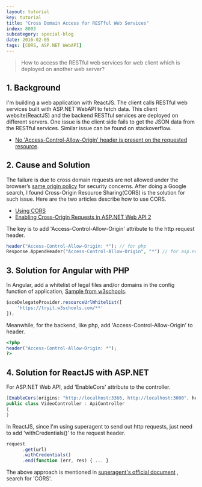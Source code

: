 ```yaml
---
layout: tutorial
key: tutorial
title: "Cross Domain Access for RESTful Web Services"
index: 8003
subcategory: special-blog
date: 2016-02-05
tags: [CORS, ASP.NET WebAPI]
---
```


> How to access the RESTful web services for web client which is deployed on another web server?

## 1. Background
I'm building a web application with ReactJS. The client calls RESTful web services built with ASP.NET WebAPI to fetch data. This client website(ReactJS) and the backend RESTful services are deployed on different servers. One issue is the client side fails to get the JSON data from the RESTful services. Similar issue can be found on stackoverflow.  
* [No 'Access-Control-Allow-Origin' header is present on the requested resource](http://stackoverflow.com/questions/20035101/no-access-control-allow-origin-header-is-present-on-the-requested-resource).

## 2. Cause and Solution
The failure is due to cross domain requests are not allowed under the browser’s [same origin policy](https://en.wikipedia.org/wiki/Same-origin_policy) for security concerns.
After doing a Google search, I found Cross-Origin Resource Sharing(CORS) is the solution for such issue. Here are the two articles describe how to use CORS.
* [Using CORS](http://www.html5rocks.com/en/tutorials/cors/)
* [Enabling Cross-Origin Requests in ASP.NET Web API 2](http://www.asp.net/web-api/overview/security/enabling-cross-origin-requests-in-web-api)

The key is to add 'Access-Control-Allow-Origin' attribute to the http request header.
```php
header("Access-Control-Allow-Origin: *"); // for php
Response.AppendHeader("Access-Control-Allow-Origin", "*") // for asp.net
```
## 3. Solution for Angular with PHP
In Angular, add a whitelist of legal files and/or domains in the config function of application, [Sample from w3schools](https://www.w3schools.com/angular/tryit.asp?filename=try_ng_include_crossdomain).
```javascript
$sceDelegateProvider.resourceUrlWhitelist([
    'https://tryit.w3schools.com/**'
]);
```
Meanwhile, for the backend, like php, add 'Access-Control-Allow-Origin' to header.
```php
<?php
header("Access-Control-Allow-Origin: *");
?>
```

## 4. Solution for ReactJS with ASP.NET
For ASP.NET Web API, add 'EnableCors' attribute to the controller.

```c#
[EnableCors(origins: "http://localhost:3366, http://localhost:3000", headers: "*", methods: "*", SupportsCredentials = true)]
public class VideoController : ApiController
{
}
```
In ReactJS, since I'm using superagent to send out http requests, just need to add 'withCredentials()' to the request header.

```javascript
request
      .get(url)
      .withCredentials()
      .end(function (err, res) { ... }
```

The above approach is mentioned in [superagent's official document](https://visionmedia.github.io/superagent/) , search for 'CORS'.
